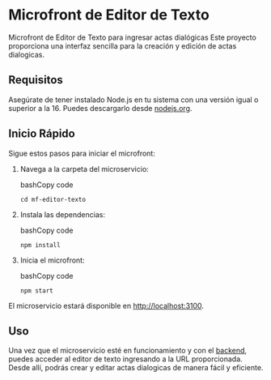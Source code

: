 # Microfront de Editor de Texto

Microfront de Editor de Texto para ingresar actas dialógicas
Este proyecto proporciona una interfaz sencilla para la creación y edición de actas dialogicas.

## Requisitos

Asegúrate de tener instalado Node.js en tu sistema con una versión igual o superior a la 16. Puedes descargarlo desde [nodejs.org](https://nodejs.org/).

## Inicio Rápido

Sigue estos pasos para iniciar el microfront:


1.  Navega a la carpeta del microservicio:
    
    bashCopy code
    
    `cd mf-editor-texto` 
    
2.  Instala las dependencias:
    
    bashCopy code
    
    `npm install` 
    
4.  Inicia el microfront:
    
    bashCopy code
    
    `npm start` 
    

El microservicio estará disponible en [http://localhost:3100](http://localhost:3100/).

## Uso

Una vez que el microservicio esté en funcionamiento y con el [backend](https://github.com/Experiencia-de-usuario-2023/ms-editor-texto), puedes acceder al editor de texto ingresando a la URL proporcionada. Desde allí, podrás crear y editar actas dialogicas de manera fácil y eficiente.
